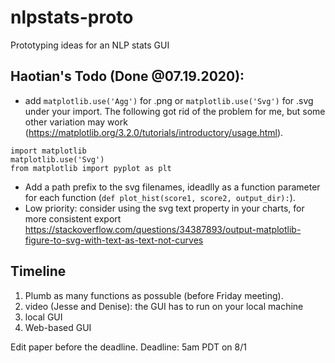 # nlpstats-proto
Prototyping ideas for an NLP stats GUI

## Haotian's Todo (Done @07.19.2020):
* add `matplotlib.use('Agg')` for .png or `matplotlib.use('Svg')` for .svg under your import. The following got rid of the problem for me, but some other variation may work (https://matplotlib.org/3.2.0/tutorials/introductory/usage.html).
```
import matplotlib
matplotlib.use('Svg')
from matplotlib import pyplot as plt
```
* Add a path prefix to the svg filenames, ideadlly as a function parameter for each function (`def plot_hist(score1, score2, output_dir):`).
* Low priority: consider using the svg text property in your charts, for more consistent export https://stackoverflow.com/questions/34387893/output-matplotlib-figure-to-svg-with-text-as-text-not-curves

## Timeline

1. Plumb as many functions as possuble (before Friday meeting).
2. video (Jesse and Denise): the GUI has to run on your local machine 
3. local GUI
4. Web-based GUI

Edit paper before the deadline.
Deadline: 5am PDT on 8/1
